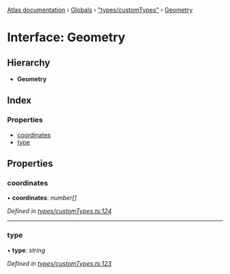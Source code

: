 [Atlas documentation](../README.md) › [Globals](../globals.md) › ["types/customTypes"](../modules/_types_customtypes_.md) › [Geometry](_types_customtypes_.geometry.md)

# Interface: Geometry

## Hierarchy

* **Geometry**

## Index

### Properties

* [coordinates](_types_customtypes_.geometry.md#coordinates)
* [type](_types_customtypes_.geometry.md#type)

## Properties

###  coordinates

• **coordinates**: *number[]*

*Defined in [types/customTypes.ts:124](https://github.com/chronark/atlas/blob/b422706/src/types/customTypes.ts#L124)*

___

###  type

• **type**: *string*

*Defined in [types/customTypes.ts:123](https://github.com/chronark/atlas/blob/b422706/src/types/customTypes.ts#L123)*
